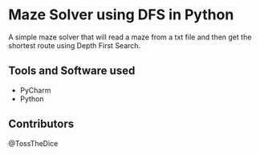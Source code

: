 # Maze Solver using DFS in Python

A simple maze solver that will read a maze from a txt file and then get the shortest route using Depth First Search.

## Tools and Software used

* PyCharm
* Python

## Contributors

@TossTheDice
